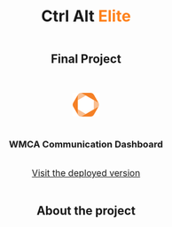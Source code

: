 <main style="display: flex; justify-content: center; flex-flow:column nowrap;">
<h1 style="text-align: center;">Ctrl Alt <span style="color: #fe811b;">Elite</span></h1>
<h2 style="text-align: center;">Final Project</h2>
<br>
<p style="text-align: center;"><img src="./README_Images/WMCALogo.svg" alt="drawing" style="width: 48px;" /></p>
<h3 style="text-align: center;"> WMCA Communication Dashboard </h3>
<p style="text-align: center; font-size: 1rem;"><a href="https://bc16-final-projects-team-ctrl-alt-elite.vercel.app/">Visit the deployed version</a></p>
<h2 style="text-align: center;">About the project</h2>
</main>
